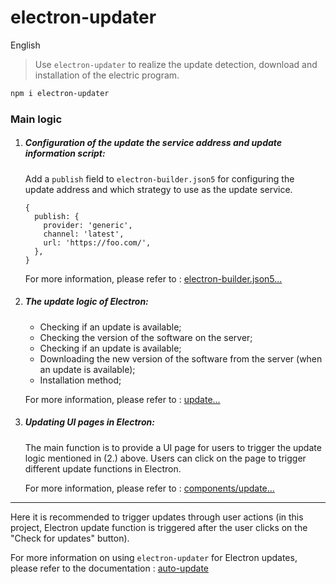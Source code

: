 # electron-updater

English

> Use `electron-updater` to realize the update detection, download and installation of the electric program.

```sh
npm i electron-updater
```

### Main logic

1. ##### Configuration of the update the service address and update information script:

   Add a `publish` field to `electron-builder.json5` for configuring the update address and which strategy to use as the update service.

   ```json5
   {
     publish: {
       provider: 'generic',
       channel: 'latest',
       url: 'https://foo.com/',
     },
   }
   ```

   For more information, please refer to : [electron-builder.json5...](https://github.com/electron-vite/electron-vite-react/blob/2f2880a9f19de50ff14a0785b32a4d5427477e55/electron-builder.json5#L38)

2. ##### The update logic of Electron:

   - Checking if an update is available;
   - Checking the version of the software on the server;
   - Checking if an update is available;
   - Downloading the new version of the software from the server (when an update is available);
   - Installation method;

   For more information, please refer to : [update...](https://github.com/electron-vite/electron-vite-react/blob/main/electron/main/update.ts)

3. ##### Updating UI pages in Electron:

   The main function is to provide a UI page for users to trigger the update logic mentioned in (2.) above. Users can click on the page to trigger different update functions in Electron.

   For more information, please refer to : [components/update...](https://github.com/electron-vite/electron-vite-react/blob/main/src/components/update/index.tsx)

---

Here it is recommended to trigger updates through user actions (in this project, Electron update function is triggered after the user clicks on the "Check for updates" button).

For more information on using `electron-updater` for Electron updates, please refer to the documentation : [auto-update](https://www.electron.build/.html)
